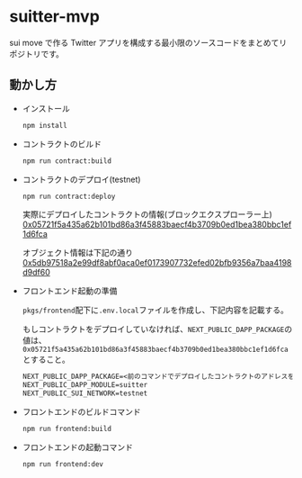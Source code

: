 # suitter-mvp

sui move で作る Twitter アプリを構成する最小限のソースコードをまとめてリポジトリです。

## 動かし方

- インストール

  ```bash
  npm install
  ```

- コントラクトのビルド

  ```bash
  npm run contract:build
  ```

- コントラクトのデプロイ(testnet)

  ```bash
  npm run contract:deploy
  ```

  実際にデプロイしたコントラクトの情報(ブロックエクスプローラー上)  
  [0x05721f5a435a62b101bd86a3f45883baecf4b3709b0ed1bea380bbc1ef1d6fca](https://suiscan.com/object/0x05721f5a435a62b101bd86a3f45883baecf4b3709b0ed1bea380bbc1ef1d6fca?network=testnet)

  オブジェクト情報は下記の通り
  [0x5db97518a2e99df8abf0aca0ef0173907732efed02bfb9356a7baa4198d9df60](https://suiexplorer.com/object/0x5db97518a2e99df8abf0aca0ef0173907732efed02bfb9356a7baa4198d9df60?network=testnet)

- フロントエンド起動の準備

  `pkgs/frontend`配下に`.env.local`ファイルを作成し、下記内容を記載する。

  もしコントラクトをデプロイしていなければ、`NEXT_PUBLIC_DAPP_PACKAGE`の値は、`0x05721f5a435a62b101bd86a3f45883baecf4b3709b0ed1bea380bbc1ef1d6fca`とすること。

  ```txt
  NEXT_PUBLIC_DAPP_PACKAGE=<前のコマンドでデプロイしたコントラクトのアドレスをここに入力する。>
  NEXT_PUBLIC_DAPP_MODULE=suitter
  NEXT_PUBLIC_SUI_NETWORK=testnet
  ```

- フロントエンドのビルドコマンド

  ```bash
  npm run frontend:build
  ```

- フロントエンドの起動コマンド

  ```bash
  npm run frontend:dev
  ```

